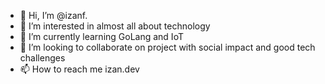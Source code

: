 - 👋 Hi, I’m @izanf.
- 👀 I’m interested in almost all about technology
- 🌱 I’m currently learning GoLang and IoT
- 💞️ I’m looking to collaborate on project with social impact and good tech challenges
- 📫 How to reach me izan.dev

<!---
izanf/izanf is a ✨ special ✨ repository because its `README.md` (this file) appears on your GitHub profile.
You can click the Preview link to take a look at your changes.
--->
